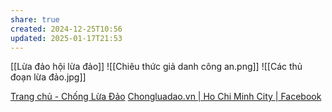 ```yaml
---
share: true
created: 2024-12-25T10:56
updated: 2025-01-17T21:53
---
```

[[Lừa đảo hội lừa đảo]]
![[Chiêu thức giả danh công an.png]]
![[Các thủ đoạn lừa đảo.jpg]]

[Trang chủ - Chống Lừa Đảo](https://chongluadao.vn/)
[Chongluadao.vn \| Ho Chi Minh City \| Facebook](https://www.facebook.com/chongluadao.vn)